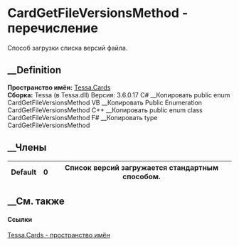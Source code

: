 # CardGetFileVersionsMethod - перечисление
Способ загрузки списка версий файла.
## __Definition
 **Пространство имён:** [Tessa.Cards](N_Tessa_Cards.htm)  
 **Сборка:** Tessa (в Tessa.dll) Версия: 3.6.0.17
C# __Копировать
     public enum CardGetFileVersionsMethod
VB __Копировать
     Public Enumeration CardGetFileVersionsMethod
C++ __Копировать
     public enum class CardGetFileVersionsMethod
F# __Копировать
     type CardGetFileVersionsMethod
##  __Члены
Default| 0|  Список версий загружается стандартным способом.  
---|---|---  
## __См. также
#### Ссылки
[Tessa.Cards - пространство имён](N_Tessa_Cards.htm)

